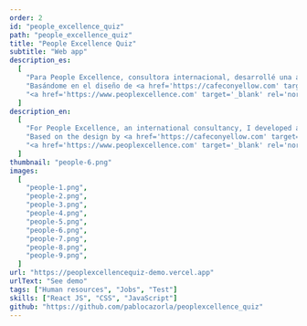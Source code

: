 ```yaml
---
order: 2
id: "people_excellence_quiz"
path: "people_excellence_quiz"
title: "People Excellence Quiz"
subtitle: "Web app"
description_es:
  [
    "Para People Excellence, consultora internacional, desarrollé una aplicación de testeo de personalidades.",
    "Basándome en el diseño de <a href='https://cafeconyellow.com' target='_blank' rel='noreferrer noopener'>Cafeconyellow</a>, creé un recorrido interactivo con una serie de pasos y preguntas que permiten a los usuarios explorar su personalidad. Al finalizar, los usuarios pueden enviar y compartir sus resultados.",
    "<a href='https://www.peoplexcellence.com' target='_blank' rel='noreferrer noopener'>People Excellence</a> se especializa en la transformación de sus clientes mediante rutinas ágiles que mejoran de desempeño y el talento de las personas.",
  ]
description_en:
  [
    "For People Excellence, an international consultancy, I developed a personality testing application.",
    "Based on the design by <a href='https://cafeconyellow.com' target='_blank' rel='noreferrer noopener'>Cafeconyellow</a>, I created an interactive journey featuring a series of steps and questions that allow users to explore their personality. At the end, users can send and share their results.",
    "<a href='https://www.peoplexcellence.com' target='_blank' rel='noreferrer noopener'>People Excellence</a> specializes in transforming its clients through agile routines that enhance performance and unlock human potential.",
  ]
thumbnail: "people-6.png"
images:
  [
    "people-1.png",
    "people-2.png",
    "people-3.png",
    "people-4.png",
    "people-5.png",
    "people-6.png",
    "people-7.png",
    "people-8.png",
    "people-9.png",
  ]
url: "https://peoplexcellencequiz-demo.vercel.app"
urlText: "See demo"
tags: ["Human resources", "Jobs", "Test"]
skills: ["React JS", "CSS", "JavaScript"]
github: "https://github.com/pablocazorla/peoplexcellence_quiz"
---
```

